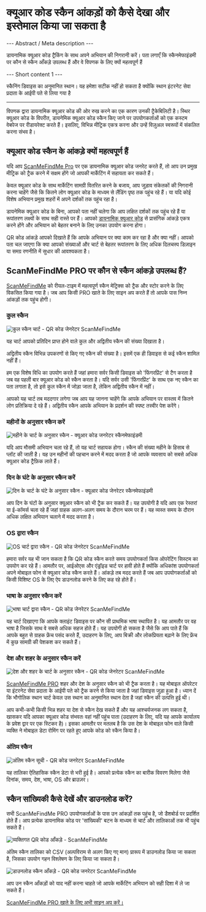<h1>क्यूआर कोड स्कैन आंकड़ों को कैसे देखा और इस्तेमाल किया जा सकता है</h1>

--- Abstract / Meta description ---

डायनामिक क्यूआर कोड ट्रैकिंग के साथ अपने अभियान की निगरानी करें। पता लगाएँ कि स्कैनमेफाइंडमी पर कौन से स्कैन आँकड़े उपलब्ध हैं और वे विपणक के लिए क्यों महत्वपूर्ण हैं

--- Short content 1 ---

स्कैनिंग डिवाइस का अनुमानित स्थान। यह हमेशा सटीक नहीं हो सकता है क्योंकि स्थान इंटरनेट सेवा प्रदाता के आईपी पते से लिया गया है

----------

<p>विपणक द्वारा डायनामिक क्यूआर कोड की ओर रुख करने का एक कारण उनकी ट्रैकेबिलिटी है। स्थिर क्यूआर कोड के विपरीत, डायनेमिक क्यूआर कोड स्कैन किए जाने पर उपयोगकर्ताओं को एक कस्टम वेबपेज पर रीडायरेक्ट करते हैं। इसलिए, विभिन्न मीट्रिक एकत्र करना और उन्हें विज़ुअल स्वरूपों में संकलित करना संभव है। </p>

<h2>क्यूआर कोड स्कैन के आंकड़े क्यों महत्वपूर्ण हैं</h2>

<p>यदि आप <a href="#pro">ScanMeFindMe Pro</a> पर एक डायनामिक क्यूआर कोड जनरेट करते हैं, तो आप उन प्रमुख मीट्रिक को ट्रैक करने में सक्षम होंगे जो आपकी मार्केटिंग में सहायता कर सकते हैं।</p>

<p>केवल क्यूआर कोड के साथ मार्केटिंग सामग्री वितरित करने के बजाय, आप जुड़ाव संकेतकों की निगरानी करना चाहेंगे जैसे कि कितने लोग क्यूआर कोड के माध्यम से लैंडिंग पृष्ठ तक पहुंच रहे हैं। या यदि कोई विशेष अभियान प्रमुख शहरों में अपने दर्शकों तक पहुंच रहा है। </p>

<p>डायनेमिक क्यूआर कोड के बिना, आपको पता नहीं चलेगा कि आप लक्षित दर्शकों तक पहुंच रहे हैं या रूपांतरण लक्ष्यों के साथ सही रास्ते पर हैं। आपको <a href="#about:product">डायनामिक क्यूआर कोड</a> से प्रासंगिक आंकड़े एकत्र करने होंगे और अभियान को बेहतर बनाने के लिए उनका उपयोग करना होगा।</p>

<p>QR कोड आंकड़े आपको दिखाते हैं कि आपके अभियान पर क्या काम कर रहा है और क्या नहीं। आपको पता चल जाएगा कि क्या आपको संख्याओं और चार्ट से बेहतर रूपांतरण के लिए अधिक दिलचस्प डिज़ाइन या समग्र रणनीति में सुधार की आवश्यकता है। </p>

<h2>ScanMeFindMe PRO पर कौन से स्कैन आंकड़े उपलब्ध हैं?</h2>

<p><a href="#static:url">ScanMeFindMe</a> को रीयल-टाइम में महत्वपूर्ण स्कैन मेट्रिक्स को ट्रैक और स्टोर करने के लिए विकसित किया गया है। जब आप किसी PRO खाते के लिए साइन अप करते हैं तो आपके पास निम्न आंकड़ों तक पहुंच होगी।</p>

<h3>कुल स्कैन</h3>

<p class="imageholder">
    <img src="https://media.scanmefindme.com/blog/about_statistics/files/img 1 - total scans.png"
        alt="कुल स्कैन चार्ट - QR कोड जेनरेटर ScanMeFindMe">
</p>

<p>यह चार्ट आपको प्रतिदिन प्राप्त होने वाले कुल और अद्वितीय स्कैन की संख्या दिखाता है।</p>

<p>अद्वितीय स्कैन विभिन्न उपकरणों से किए गए स्कैन की संख्या है। इसमें एक ही डिवाइस से कई स्कैन शामिल नहीं हैं। </p>

<p>हम एक विशेष विधि का उपयोग करते हैं जहां हमारा सर्वर किसी डिवाइस को 'फिंगरप्रिंट' से टैग करता है जब वह पहली बार क्यूआर कोड को स्कैन करता है। यदि सर्वर उसी 'फिंगरप्रिंट' के साथ एक नए स्कैन का पता लगाता है, तो इसे कुल स्कैन में जोड़ा जाता है, लेकिन अद्वितीय स्कैन में नहीं।</p>

<p>आपको यह चार्ट तब मददगार लगेगा जब आप यह जानना चाहेंगे कि आपके अभियान पर वास्तव में कितने लोग प्रतिक्रिया दे रहे हैं। अद्वितीय स्कैन आपके अभियान के प्रदर्शन की स्पष्ट तस्वीर पेश करेंगे।</p>

<h3>महीनों के अनुसार स्कैन करें</h3>

<p class="imageholder">
    <img src="https://media.scanmefindme.com/blog/about_statistics/files/img 2 - scans by month.png"
        alt="महीने के चार्ट के अनुसार स्कैन - क्यूआर कोड जनरेटर स्कैनमेफाइंडमी">
</p>

<p>यदि आप मौसमी अभियान चला रहे हैं, तो यह चार्ट सहायक होगा। स्कैन की संख्या महीने के हिसाब से प्लॉट की जाती है। यह उन महीनों की पहचान करने में मदद करता है जो आपके व्यवसाय को सबसे अधिक क्यूआर कोड ट्रैफ़िक लाते हैं। </p>

<h3>दिन के घंटे के अनुसार स्कैन करें</h3>

<p class="imageholder">
    <img src="https://media.scanmefindme.com/blog/about_statistics/files/img 3 - scans by hour of the day.png"
        alt="दिन के चार्ट के घंटे के अनुसार स्कैन - क्यूआर कोड जेनरेटर स्कैनमेफाइंडमी">
</p>

<p>आप दिन के घंटों के अनुसार क्यूआर स्कैन को भी ट्रैक कर सकते हैं। यह उपयोगी है यदि आप एक रेस्तरां या ई-कॉमर्स चला रहे हैं जहां ग्राहक अलग-अलग समय के दौरान चरम पर हैं। यह व्यस्त समय के दौरान अधिक लक्षित अभियान चलाने में मदद करता है।</p>

<h3>OS द्वारा स्कैन</h3>

<p class="imageholder">
    <img src="https://media.scanmefindme.com/blog/about_statistics/files/img 4 - scans by OS.png"
        alt="OS चार्ट द्वारा स्कैन - QR कोड जेनरेटर ScanMeFindMe">
</p>

<p>हमारा सर्वर यह भी जान सकता है कि QR कोड स्कैन करते समय उपयोगकर्ता किस ऑपरेटिंग सिस्टम का उपयोग कर रहे हैं। आमतौर पर, आईओएस और एंड्रॉइड चार्ट पर हावी होते हैं क्योंकि अधिकांश उपयोगकर्ता अपने मोबाइल फोन से क्यूआर कोड स्कैन करते हैं। आंकड़े तब मदद करते हैं जब आप उपयोगकर्ताओं को किसी विशिष्ट OS के लिए ऐप डाउनलोड करने के लिए कह रहे होते हैं। </p>

<h3>भाषा के अनुसार स्कैन करें</h3>

<p class="imageholder">
    <img src="https://media.scanmefindme.com/blog/about_statistics/files/img 5 - scans by lang.png"
        alt="भाषा चार्ट द्वारा स्कैन - QR कोड जेनरेटर ScanMeFindMe">
</p>

<p>यह चार्ट दिखाएगा कि आपके क्लाइंट डिवाइस पर कौन सी प्राथमिक भाषा स्थापित है। यह आमतौर पर वह भाषा है जिसके साथ वे सबसे अधिक सहज होते हैं। यह उपयोगी हो सकता है जैसे कि आप पाते हैं कि आपके बहुत से ग्राहक फ्रेंच पसंद करते हैं, उदाहरण के लिए, आप बिक्री और लोकप्रियता बढ़ाने के लिए फ्रेंच में कुछ सामग्री की पेशकश कर सकते हैं।</p>

<h3>देश और शहर के अनुसार स्कैन करें</h3>

<p class="imageholder">
    <img src="https://media.scanmefindme.com/blog/about_statistics/files/img 6 - scans by country and city.png"
        alt="देश और शहर के चार्ट के अनुसार स्कैन - QR कोड जेनरेटर ScanMeFindMe">
</p>

<p><a href="#pro">ScanMeFindMe PRO</a> शहर और देश के अनुसार स्कैन को भी ट्रैक करता है। यह मोबाइल ऑपरेटर या इंटरनेट सेवा प्रदाता के आईपी पते को ट्रैक करने से किया जाता है जहां डिवाइस जुड़ा हुआ है। ध्यान दें कि भौगोलिक स्थान चार्ट केवल उस स्थान का अनुमानित स्थान देता है जहां स्कैन की उत्पत्ति हुई थी। </p>

<p>आप कभी-कभी किसी भिन्न शहर या देश से स्कैन देख सकते हैं और यह आश्चर्यजनक लग सकता है, खासकर यदि आपका क्यूआर कोड संभवतः वहां नहीं पहुंच पाता (उदाहरण के लिए, यदि यह आपके कार्यालय के प्रवेश द्वार पर एक स्टिकर है)। इसका आमतौर पर मतलब है कि उस देश के मोबाइल फोन वाले किसी व्यक्ति ने मोबाइल डेटा रोमिंग पर रहते हुए आपके कोड को स्कैन किया है।</p>

<h3>अंतिम स्कैन</h3>

<p class="imageholder">
    <img src="https://media.scanmefindme.com/blog/about_statistics/files/img 7 - last scans.png"
        alt="अंतिम स्कैन सूची - QR कोड जनरेटर ScanMeFindMe">
</p>

<p>यह तालिका ऐतिहासिक स्कैन डेटा से भरी हुई है। आपको प्रत्येक स्कैन का बारीक विवरण मिलेगा जैसे दिनांक, समय, देश, भाषा, OS और ब्राउज़र। </p>

<h2>स्कैन सांख्यिकी कैसे देखें और डाउनलोड करें?</h2>

<p>सभी ScanMeFindMe PRO उपयोगकर्ताओं के पास उन आंकड़ों तक पहुंच है, जो डैशबोर्ड पर प्रदर्शित होते हैं। आप प्रत्येक डायनामिक कोड पर 'सांख्यिकी' बटन के माध्यम से चार्ट और तालिकाओं तक भी पहुंच सकते हैं।</p>

<p class="imageholder">
    <img src="https://media.scanmefindme.com/blog/about_statistics/files/img 8 - dynamic codes-statistic.png"
        alt="व्यक्तिगत QR कोड आँकड़े - ScanMeFindMe">
</p>

<p>अंतिम स्कैन तालिका को CSV (अल्पविराम से अलग किए गए मान) प्रारूप में डाउनलोड किया जा सकता है, जिसका उपयोग गहन विश्लेषण के लिए किया जा सकता है।</p>

<p class="imageholder">
    <img src="https://media.scanmefindme.com/blog/about_statistics/files/img 7 - last scans - download as CSV.png"
        alt="डाउनलोड स्कैन आँकड़े - QR कोड जनरेटर ScanMeFindMe">
</p>

<p>आप उन स्कैन आँकड़ों को याद नहीं करना चाहते जो आपके मार्केटिंग अभियान को सही दिशा में ले जा सकते हैं।</p>

<p><a href="#pro">ScanMeFindMe PRO खाते के लिए अभी साइन अप करें।</a></p>
